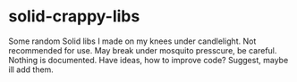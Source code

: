 # solid-crappy-libs
Some random Solid libs I made on my knees under candlelight. Not recommended for use.
May break under mosquito presscure, be careful. Nothing is documented.
Have ideas, how to improve code? Suggest, maybe ill add them.
